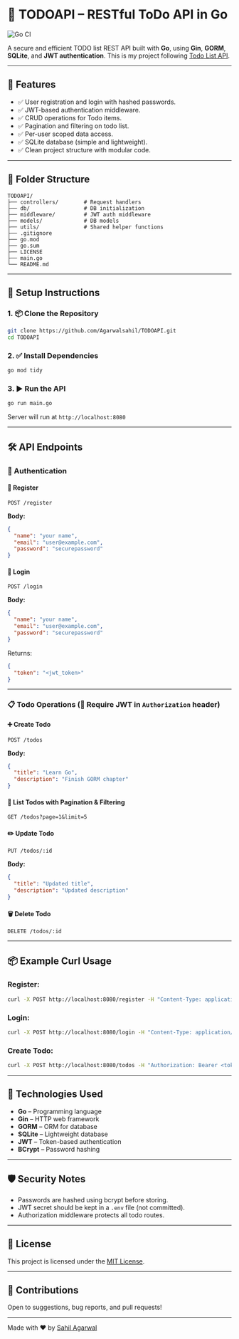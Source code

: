 
# 📝 TODOAPI – RESTful ToDo API in Go

![Go CI](https://github.com/Agarwalsahil/TODOAPI/actions/workflows/go.yml/badge.svg)

A secure and efficient TODO list REST API built with **Go**, using **Gin**, **GORM**, **SQLite**, and **JWT authentication**. This is my project following [Todo List API](https://roadmap.sh/projects/todo-list-api).

---

## 🚀 Features

- ✅ User registration and login with hashed passwords.
- ✅ JWT-based authentication middleware.
- ✅ CRUD operations for Todo items.
- ✅ Pagination and filtering on todo list.
- ✅ Per-user scoped data access.
- ✅ SQLite database (simple and lightweight).
- ✅ Clean project structure with modular code.

---

## 📁 Folder Structure

```
TODOAPI/
├── controllers/        # Request handlers
├── db/                 # DB initialization
├── middleware/         # JWT auth middleware
├── models/             # DB models
├── utils/              # Shared helper functions
├── .gitignore
├── go.mod
├── go.sum
├── LICENSE
├── main.go
└── README.md
```

---

## 🔧 Setup Instructions

### 1. 📦 Clone the Repository

```bash
git clone https://github.com/Agarwalsahil/TODOAPI.git
cd TODOAPI
```

### 2. ✅ Install Dependencies

```bash
go mod tidy
```

### 3. ▶️ Run the API

```bash
go run main.go
```

Server will run at `http://localhost:8080`

---

## 🛠️ API Endpoints

### 🔐 Authentication

#### 🧾 Register
```http
POST /register
```

**Body:**
```json
{
  "name": "your name",
  "email": "user@example.com",
  "password": "securepassword"
}
```

#### 🔑 Login
```http
POST /login
```

**Body:**
```json
{
  "name": "your name",
  "email": "user@example.com",
  "password": "securepassword"
}
```

Returns:
```json
{
  "token": "<jwt_token>"
}
```

---

### 📋 Todo Operations (🔐 Require JWT in `Authorization` header)

#### ➕ Create Todo
```http
POST /todos
```

**Body:**
```json
{
  "title": "Learn Go",
  "description": "Finish GORM chapter"
}
```

#### 📄 List Todos with Pagination & Filtering
```http
GET /todos?page=1&limit=5
```

#### ✏️ Update Todo
```http
PUT /todos/:id
```

**Body:**
```json
{
  "title": "Updated title",
  "description": "Updated description"
}
```

#### 🗑️ Delete Todo
```http
DELETE /todos/:id
```

---

## 📦 Example Curl Usage

### Register:
```bash
curl -X POST http://localhost:8080/register -H "Content-Type: application/json" -d '{"name": "your name", "email": "user@example.com", "password": "pass"}'
```

### Login:
```bash
curl -X POST http://localhost:8080/login -H "Content-Type: application/json" -d '{"name": "your name", "email": "user@example.com", "password": "pass"}'
```

### Create Todo:
```bash
curl -X POST http://localhost:8080/todos -H "Authorization: Bearer <token>" -H "Content-Type: application/json" -d '{"title": "New Task", "description": "Do it now"}'
```

---

## 🧾 Technologies Used

- **Go** – Programming language
- **Gin** – HTTP web framework
- **GORM** – ORM for database
- **SQLite** – Lightweight database
- **JWT** – Token-based authentication
- **BCrypt** – Password hashing

---

## 🛡️ Security Notes

- Passwords are hashed using bcrypt before storing.
- JWT secret should be kept in a `.env` file (not committed).
- Authorization middleware protects all todo routes.

---

## 📃 License

This project is licensed under the [MIT License](./LICENSE).

---

## 🙌 Contributions

Open to suggestions, bug reports, and pull requests!

---

Made with ❤️ by [Sahil Agarwal](https://github.com/Agarwalsahil)
